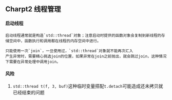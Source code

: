 ## Charpt2 线程管理

#### 启动线程
	启动线程通常就是构造`std::thread`对象；注意启动时提供的函数对象会复制到新线程的存储空间中，函数执行和调用都在线程的内存空间中进行。

	只能使用一次`join`，一旦使用过，`std::thread`对象就不能再次汇入
	产生异常时，需要精心挑选join的位置，如果异常在join之前抛出，就会跳过join，这种情况下需要在异常处理中调用join。

#### 风险
1. `std::thread t(f, 3, buf)`这种临时变量搭配`t.detach`可能造成还未拷贝就已经结束的问题
